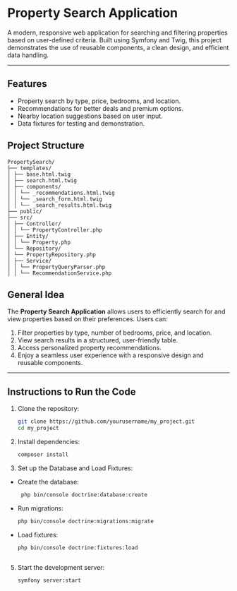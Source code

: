 # **Property Search Application**

A modern, responsive web application for searching and filtering properties based on user-defined criteria. Built using Symfony and Twig, this project demonstrates the use of reusable components, a clean design, and efficient data handling.

---

## Features

- Property search by type, price, bedrooms, and location.
- Recommendations for better deals and premium options.
- Nearby location suggestions based on user input.
- Data fixtures for testing and demonstration.

## Project Structure
    
    PropertySearch/
    ├── templates/
    │ ├── base.html.twig
    │ ├── search.html.twig
    │ ├── components/
    │ │ └── _recommendations.html.twig
    │ │ └── _search_form.html.twig
    │ │ └── _search_results.html.twig
    ├── public/
    ├── src/
    │ ├── Controller/
    │ │ └── PropertyController.php
    │ ├── Entity/
    │ │ └── Property.php
    │ └── Repository/
    │ └── PropertyRepository.php
    │ ├── Service/
    │ │ └── PropertyQueryParser.php
    │ │ └── RecommendationService.php
## **General Idea**

The **Property Search Application** allows users to efficiently search for and view properties based on their preferences. Users can:

1. Filter properties by type, number of bedrooms, price, and location.
2. View search results in a structured, user-friendly table.
3. Access personalized property recommendations.
4. Enjoy a seamless user experience with a responsive design and reusable components.

---

## Instructions to Run the Code

1. Clone the repository:
   ```bash
   git clone https://github.com/yourusername/my_project.git
   cd my_project

2. Install dependencies:
   ```bash
   composer install
3. Set up the Database and Load Fixtures:
   
  - Create the database:
    ```bash
     php bin/console doctrine:database:create
   - Run migrations:
     ```bash
     php bin/console doctrine:migrations:migrate
   - Load fixtures:
     ```bash
     php bin/console doctrine:fixtures:load
  
5. Start the development server:
   ```bash
   symfony server:start

